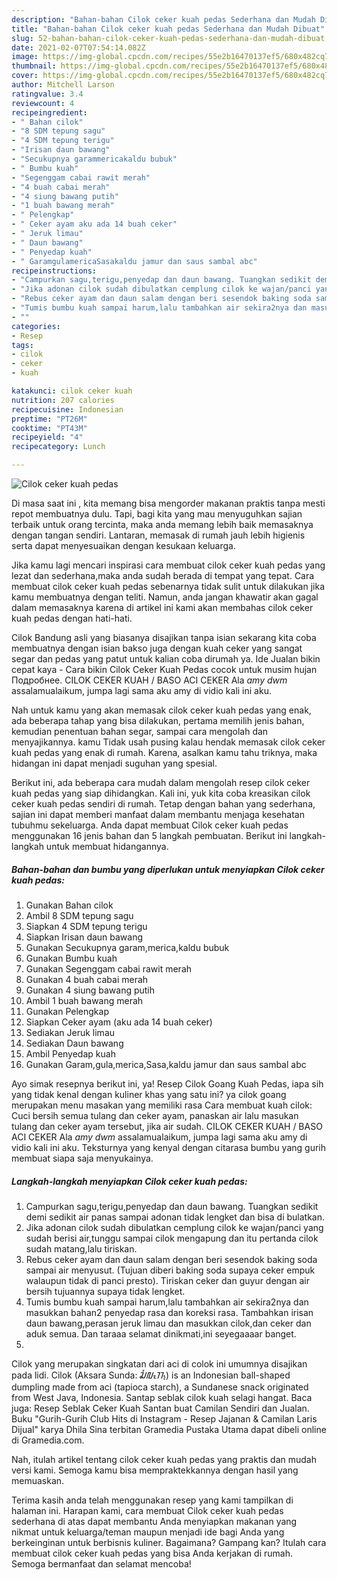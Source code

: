 ```yaml
---
description: "Bahan-bahan Cilok ceker kuah pedas Sederhana dan Mudah Dibuat"
title: "Bahan-bahan Cilok ceker kuah pedas Sederhana dan Mudah Dibuat"
slug: 52-bahan-bahan-cilok-ceker-kuah-pedas-sederhana-dan-mudah-dibuat
date: 2021-02-07T07:54:14.082Z
image: https://img-global.cpcdn.com/recipes/55e2b16470137ef5/680x482cq70/cilok-ceker-kuah-pedas-foto-resep-utama.jpg
thumbnail: https://img-global.cpcdn.com/recipes/55e2b16470137ef5/680x482cq70/cilok-ceker-kuah-pedas-foto-resep-utama.jpg
cover: https://img-global.cpcdn.com/recipes/55e2b16470137ef5/680x482cq70/cilok-ceker-kuah-pedas-foto-resep-utama.jpg
author: Mitchell Larson
ratingvalue: 3.4
reviewcount: 4
recipeingredient:
- " Bahan cilok"
- "8 SDM tepung sagu"
- "4 SDM tepung terigu"
- "Irisan daun bawang"
- "Secukupnya garammericakaldu bubuk"
- " Bumbu kuah"
- "Segenggam cabai rawit merah"
- "4 buah cabai merah"
- "4 siung bawang putih"
- "1 buah bawang merah"
- " Pelengkap"
- " Ceker ayam aku ada 14 buah ceker"
- " Jeruk limau"
- " Daun bawang"
- " Penyedap kuah"
- " GaramgulamericaSasakaldu jamur dan saus sambal abc"
recipeinstructions:
- "Campurkan sagu,terigu,penyedap dan daun bawang. Tuangkan sedikit demi sedikit air panas sampai adonan tidak lengket dan bisa di bulatkan."
- "Jika adonan cilok sudah dibulatkan cemplung cilok ke wajan/panci yang sudah berisi air,tunggu sampai cilok mengapung dan itu pertanda cilok sudah matang,lalu tiriskan."
- "Rebus ceker ayam dan daun salam dengan beri sesendok baking soda sampai air menyusut. (Tujuan diberi baking soda supaya ceker empuk walaupun tidak di panci presto). Tiriskan ceker dan guyur dengan air bersih tujuannya supaya tidak lengket."
- "Tumis bumbu kuah sampai harum,lalu tambahkan air sekira2nya dan masukkan bahan2 penyedap rasa dan koreksi rasa. Tambahkan irisan daun bawang,perasan jeruk limau dan masukkan cilok,dan ceker dan aduk semua. Dan taraaa selamat dinikmati,ini seyegaaaar banget."
- ""
categories:
- Resep
tags:
- cilok
- ceker
- kuah

katakunci: cilok ceker kuah 
nutrition: 207 calories
recipecuisine: Indonesian
preptime: "PT26M"
cooktime: "PT43M"
recipeyield: "4"
recipecategory: Lunch

---
```



![Cilok ceker kuah pedas](https://img-global.cpcdn.com/recipes/55e2b16470137ef5/680x482cq70/cilok-ceker-kuah-pedas-foto-resep-utama.jpg)

Di masa  saat ini , kita memang bisa mengorder makanan praktis tanpa mesti repot membuatnya dulu. Tapi, bagi kita yang mau menyuguhkan sajian terbaik untuk orang tercinta, maka anda memang lebih baik memasaknya dengan tangan sendiri. Lantaran, memasak di rumah jauh lebih higienis serta dapat menyesuaikan dengan kesukaan keluarga.

Jika kamu lagi mencari inspirasi cara membuat cilok ceker kuah pedas yang lezat dan sederhana,maka anda sudah berada di tempat yang tepat. Cara membuat cilok ceker kuah pedas  sebenarnya tidak sulit untuk dilakukan jika kamu membuatnya dengan teliti. Namun, anda jangan khawatir akan gagal dalam memasaknya 
karena di artikel ini kami akan membahas cilok ceker kuah pedas dengan hati-hati.  

Cilok Bandung asli yang biasanya disajikan tanpa isian sekarang kita coba membuatnya dengan isian bakso juga dengan kuah ceker yang sangat segar dan pedas yang patut untuk kalian coba dirumah ya. Ide Jualan bikin cepat kaya - Cara bikin Cilok Ceker Kuah Pedas cocok untuk musim hujan Подробнее. CILOK CEKER KUAH / BASO ACI CEKER Ala *amy dwm* assalamualaikum, jumpa lagi sama aku amy di vidio kali ini aku.

Nah untuk kamu yang akan memasak cilok ceker kuah pedas yang enak, ada beberapa tahap yang bisa dilakukan, pertama memilih jenis bahan, kemudian penentuan bahan segar, sampai cara mengolah dan menyajikannya. kamu Tidak usah pusing kalau hendak memasak cilok ceker kuah pedas yang enak di rumah. Karena, asalkan kamu  tahu triknya, maka hidangan ini dapat menjadi suguhan yang spesial.

Berikut ini, ada beberapa cara mudah dalam mengolah resep cilok ceker kuah pedas yang siap dihidangkan. Kali ini, yuk kita coba kreasikan cilok ceker kuah pedas sendiri di rumah. Tetap dengan bahan yang sederhana, sajian ini dapat memberi manfaat dalam membantu menjaga kesehatan tubuhmu sekeluarga. Anda dapat membuat Cilok ceker kuah pedas menggunakan 16 jenis bahan dan 5 langkah pembuatan. Berikut ini langkah-langkah untuk membuat hidangannya.

<!--inarticleads1-->

##### Bahan-bahan dan bumbu yang diperlukan untuk menyiapkan Cilok ceker kuah pedas:

1. Gunakan  Bahan cilok
1. Ambil 8 SDM tepung sagu
1. Siapkan 4 SDM tepung terigu
1. Siapkan Irisan daun bawang
1. Gunakan Secukupnya garam,merica,kaldu bubuk
1. Gunakan  Bumbu kuah
1. Gunakan Segenggam cabai rawit merah
1. Gunakan 4 buah cabai merah
1. Gunakan 4 siung bawang putih
1. Ambil 1 buah bawang merah
1. Gunakan  Pelengkap
1. Siapkan  Ceker ayam (aku ada 14 buah ceker)
1. Sediakan  Jeruk limau
1. Sediakan  Daun bawang
1. Ambil  Penyedap kuah
1. Gunakan  Garam,gula,merica,Sasa,kaldu jamur dan saus sambal abc


Ayo simak resepnya berikut ini, ya! Resep Cilok Goang Kuah Pedas, iapa sih yang tidak kenal dengan kuliner khas yang satu ini? ya cilok goang merupakan menu masakan yang memiliki rasa Cara membuat kuah cilok: Cuci bersih semua tulang dan ceker ayam, panaskan air lalu masukan tulang dan ceker ayam tersebut, jika air sudah. CILOK CEKER KUAH / BASO ACI CEKER Ala *amy dwm* assalamualaikum, jumpa lagi sama aku amy di vidio kali ini aku. Teksturnya yang kenyal dengan citarasa bumbu yang gurih membuat siapa saja menyukainya. 

<!--inarticleads2-->

##### Langkah-langkah menyiapkan Cilok ceker kuah pedas:

1. Campurkan sagu,terigu,penyedap dan daun bawang. Tuangkan sedikit demi sedikit air panas sampai adonan tidak lengket dan bisa di bulatkan.
1. Jika adonan cilok sudah dibulatkan cemplung cilok ke wajan/panci yang sudah berisi air,tunggu sampai cilok mengapung dan itu pertanda cilok sudah matang,lalu tiriskan.
1. Rebus ceker ayam dan daun salam dengan beri sesendok baking soda sampai air menyusut. (Tujuan diberi baking soda supaya ceker empuk walaupun tidak di panci presto). Tiriskan ceker dan guyur dengan air bersih tujuannya supaya tidak lengket.
1. Tumis bumbu kuah sampai harum,lalu tambahkan air sekira2nya dan masukkan bahan2 penyedap rasa dan koreksi rasa. Tambahkan irisan daun bawang,perasan jeruk limau dan masukkan cilok,dan ceker dan aduk semua. Dan taraaa selamat dinikmati,ini seyegaaaar banget.
1. 


Cilok yang merupakan singkatan dari aci di colok ini umumnya disajikan pada lidi. Cilok (Aksara Sunda: ᮎᮤᮜᮧᮊ᮪) is an Indonesian ball-shaped dumpling made from aci (tapioca starch), a Sundanese snack originated from West Java, Indonesia. Santap seblak cilok kuah selagi hangat. Baca juga: Resep Seblak Ceker Kuah Santan buat Camilan Sendiri dan Jualan. Buku &#34;Gurih-Gurih Club Hits di Instagram - Resep Jajanan &amp; Camilan Laris Dijual&#34; karya Dhila Sina terbitan Gramedia Pustaka Utama dapat dibeli online di Gramedia.com. 

Nah, itulah artikel tentang  cilok ceker kuah pedas  yang praktis dan mudah versi kami. Semoga kamu bisa mempraktekkannya dengan hasil yang memuaskan. 

Terima kasih anda telah menggunakan resep yang kami tampilkan di halaman ini. Harapan kami, cara membuat  Cilok ceker kuah pedas sederhana di atas dapat membantu Anda menyiapkan makanan yang nikmat untuk keluarga/teman maupun menjadi ide bagi Anda yang berkeinginan untuk berbisnis kuliner. Bagaimana? Gampang kan? Itulah cara membuat cilok ceker kuah pedas yang bisa Anda kerjakan di rumah. Semoga bermanfaat dan selamat mencoba!


